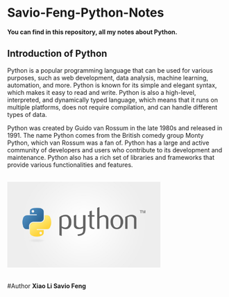 # Savio-Feng-Python-Notes
**You can find in this repository, all my notes about Python.**
## Introduction of Python
Python is a popular programming language that can be used for various purposes, such as web development, data analysis, machine learning, automation, and more. Python is known for its simple and elegant syntax, which makes it easy to read and write. Python is also a high-level, interpreted, and dynamically typed language, which means that it runs on multiple platforms, does not require compilation, and can handle different types of data. <br>

Python was created by Guido van Rossum in the late 1980s and released in 1991. The name Python comes from the British comedy group Monty Python, which van Rossum was a fan of. Python has a large and active community of developers and users who contribute to its development and maintenance. Python also has a rich set of libraries and frameworks that provide various functionalities and features.

<br>
<img src="python.png" width=70% height="auto"><br><br>




#Author
<b>Xiao Li Savio Feng</b>
